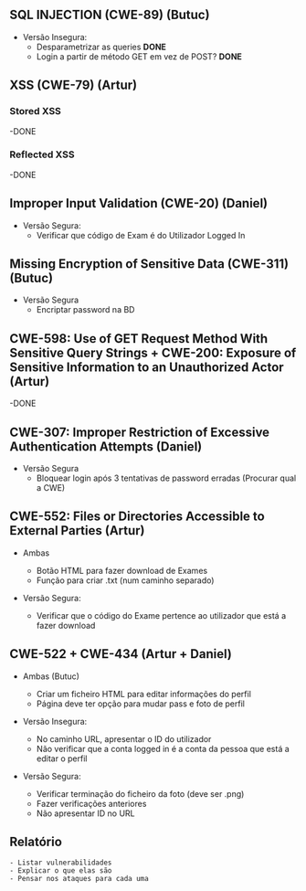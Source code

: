 ## SQL INJECTION (CWE-89) (Butuc)
- Versão Insegura:
    - Desparametrizar as queries **DONE**
    - Login a partir de método GET em vez de POST? **DONE**

## XSS (CWE-79) (Artur)
### Stored XSS
-DONE

### Reflected XSS
-DONE

## Improper Input Validation (CWE-20) (Daniel)
- Versão Segura:
    - Verificar que código de Exam é do Utilizador Logged In

## Missing Encryption of Sensitive Data (CWE-311) (Butuc)
- Versão Segura
    - Encriptar password na BD

## CWE-598: Use of GET Request Method With Sensitive Query Strings + CWE-200: Exposure of Sensitive Information to an Unauthorized Actor (Artur)
-DONE

## CWE-307: Improper Restriction of Excessive Authentication Attempts (Daniel)
- Versão Segura
    - Bloquear login após 3 tentativas de password erradas (Procurar qual a CWE)

## CWE-552: Files or Directories Accessible to External Parties (Artur)
- Ambas
    - Botão HTML para fazer download de Exames
    - Função para criar .txt (num caminho separado)

- Versão Segura:
    - Verificar que o código do Exame pertence ao utilizador que está a fazer download

## CWE-522 + CWE-434 (Artur + Daniel)
- Ambas (Butuc)
    - Criar um ficheiro HTML para editar informações do perfil
    - Página deve ter opção para mudar pass e foto de perfil

- Versão Insegura:
    - No caminho URL, apresentar o ID do utilizador
    - Não verificar que a conta logged in é a conta da pessoa que está a editar o perfil

- Versão Segura:
    - Verificar terminação do ficheiro da foto (deve ser .png)
    -  Fazer verificações anteriores
    - Não apresentar ID no URL


## Relatório
    - Listar vulnerabilidades
    - Explicar o que elas são
    - Pensar nos ataques para cada uma
